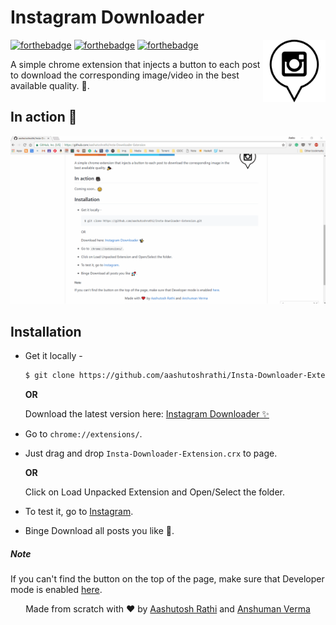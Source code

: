 # Instagram Downloader

[<img src="img/icon-128x128.png" align="right" width="100">](https://github.com/aashutoshrathi/Insta-Downloader-Extension)

[![forthebadge](http://forthebadge.com/images/badges/built-with-love.svg)](http://forthebadge.com)
[![forthebadge](http://forthebadge.com/images/badges/uses-js.svg)](http://forthebadge.com)
[![forthebadge](http://forthebadge.com/images/badges/makes-people-smile.svg)](http://forthebadge.com)

A simple chrome extension that injects a button to each post to download the corresponding image/video in the best available quality. :tada:.


## In action :movie_camera:

![Demo](img/insta-demo.gif)


## Installation

 - Get it locally - 
   ```sh
   $ git clone https://github.com/aashutoshrathi/Insta-Downloader-Extension.git
   ```

   **OR** 

   Download the latest version here: [Instagram Downloader ✨](https://github.com/aashutoshrathi/Insta-Downloader-Extension/archive/master.zip)

 - Go to `chrome://extensions/`.
 - Just drag and drop `Insta-Downloader-Extension.crx` to page.
   
   **OR**

   Click on Load Unpacked Extension and Open/Select the folder.
 - To test it, go to [Instagram](https://www.instagram.com).
 - Binge Download all posts you like :rocket:.


##### Note

If you can't find the button on the top of the page, make sure that Developer mode is enabled [here](https://developer.chrome.com/extensions/faq#faq-dev-01).



<p align="center"> Made from scratch with ❤ by <a href="https://github.com/aashutoshrathi">Aashutosh Rathi</a> and <a href="https://github.com/anshumanv">Anshuman Verma</a> </p>